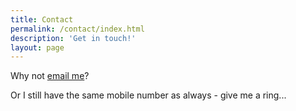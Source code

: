 ```yaml
---
title: Contact
permalink: /contact/index.html
description: 'Get in touch!'
layout: page
---
```


Why not [email me](mailto:edward@aldreth.com)?

Or I still have the same mobile number as always - give me a ring...

